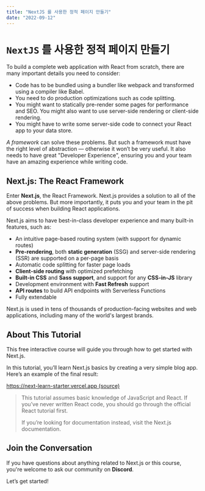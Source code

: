 ```yaml
---
title: "NextJS 를 사용한 정적 페이지 만들기"
date: "2022-09-12"
---
```


# `NextJS` 를 사용한 정적 페이지 만들기

To build a complete web application with React from scratch, there are many important details you need to consider:

* Code has to be bundled using a bundler like webpack and transformed using a compiler like Babel.
* You need to do production optimizations such as code splitting.
* You might want to statically pre-render some pages for performance and SEO. You might also want to use server-side rendering or client-side rendering.
* You might have to write some server-side code to connect your React app to your data store.

*A framework* can solve these problems. But such a framework must have the right level of abstraction — otherwise it won’t be very useful. It also needs to have great "Developer Experience", ensuring you and your team have an amazing experience while writing code.

## Next.js: The React Framework

Enter **Next.js**, the React Framework. Next.js provides a solution to all of the above problems. But more importantly, it puts you and your team in the pit of success when building React applications.

Next.js aims to have best-in-class developer experience and many built-in features, such as:

* An intuitive page-based routing system (with support for dynamic routes)
* **Pre-rendering**, both **static generation** (SSG) and server-side rendering (SSR) are supported on a per-page basis
* Automatic code splitting for faster page loads
* **Client-side routing** with optimized prefetching
* **Built-in CSS** and **Sass support**, and support for any **CSS-in-JS** library
* Development environment with **Fast Refresh** support
* **API routes** to build API endpoints with Serverless Functions
* Fully extendable

Next.js is used in tens of thousands of production-facing websites and web applications, including many of the world's largest brands.

## About This Tutorial
This free interactive course will guide you through how to get started with Next.js.

In this tutorial, you’ll learn Next.js basics by creating a very simple blog app. Here’s an example of the final result:

[https://next-learn-starter.vercel.app (source)](https://next-learn-starter.vercel.app)

> This tutorial assumes basic knowledge of JavaScript and React. If you’ve never written React code, you should go through the official React tutorial first.
>
> If you’re looking for documentation instead, visit the Next.js documentation.

## Join the Conversation
If you have questions about anything related to Next.js or this course, you're welcome to ask our community on **Discord**.

Let’s get started!
